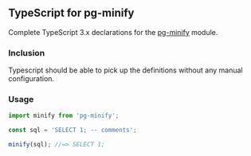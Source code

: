 ## TypeScript for pg-minify

Complete TypeScript 3.x declarations for the [pg-minify] module.

### Inclusion

Typescript should be able to pick up the definitions without any manual configuration.

### Usage

```ts
import minify from 'pg-minify';

const sql = 'SELECT 1; -- comments';

minify(sql); //=> SELECT 1;
```

[pg-minify]:https://github.com/vitaly-t/pg-minify
